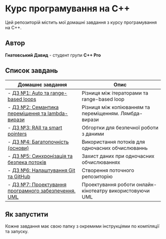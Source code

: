 # Курс програмування на C++

Цей репозиторій містить мої домашні завдання з курсу програмування на C++.

## Автор
**Гнатовський Давид** - студент групи **С++ Pro**

## Список завдань
| Домашнє завдання | Опис |
|------------------|------|
|- [ДЗ №1: Auto та range-based loops](./homework-01/) | Різниця між ітераторами та range-based loop |
|- [ДЗ №2: Семантика переміщення та lambda-вирази](./homework-02/) | Різниця між копіюванням та переміщенням. Лямбда-вирази |
|- [ДЗ №3: RAII та smart pointers](./homework-03/) | Обгортки для безпечної роботи з даними |
|- [ДЗ №4: Багатопочність (основи)](./homework-04/) | Використання потоків для одночасних обчислюваннь |
|- [ДЗ №5: Синхронізація та безпека потоків](./homework-05/) | Захист даних при одночасних обчислюваннях |
|- [ДЗ №6: Налаштування Git та GitHub](./homework-06/) | Створення поточного репозиторію |
|- [ДЗ №7: Проектування програмного забезпечення. UML](./cinema-uml-project/) | Проектування роботи онлайн-кінотеатру використовуючи UML |

## Як запустити

Кожне завдання має свою папку з окремими інструкціями по компіляції та запуску.
